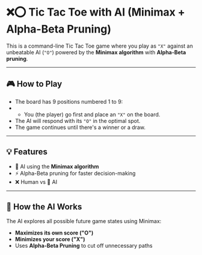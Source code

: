 # ❌⭕ Tic Tac Toe with  AI (Minimax + Alpha-Beta Pruning)

This is a command-line Tic Tac Toe game where you play as `"X"` against an unbeatable AI (`"O"`) powered by the **Minimax algorithm** with **Alpha-Beta pruning**.

---

## 🎮 How to Play

- The board has 9 positions numbered 1 to 9:
- - You (the player) go first and place an `"X"` on the board.
- The AI will respond with its `"O"` in the optimal spot.
- The game continues until there's a winner or a draw.

---

## 💡 Features

- 🎯  AI using the **Minimax algorithm**
- ⚡ Alpha-Beta pruning for faster decision-making
- ❌ Human vs 🤖 AI

---

## 🧠 How the AI Works

The AI explores all possible future game states using Minimax:
- **Maximizes its own score ("O")**
- **Minimizes your score ("X")**
- Uses **Alpha-Beta Pruning** to cut off unnecessary paths
